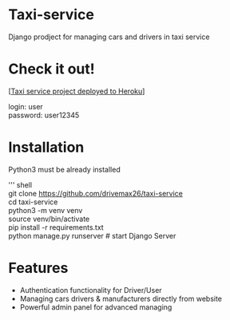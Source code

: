 # Taxi-service

Django prodject for managing cars and drivers in taxi service

# Check it out!

[<a href="https://taxi-service-new.herokuapp.com/">Taxi service project deployed to Heroku</a>]

login: user <br>
password: user12345

# Installation

Python3 must be already installed

''' shell <br>
    git clone https://github.com/drivemax26/taxi-service <br>
    cd taxi-service <br>
    python3 -m venv venv <br>
    source venv/bin/activate <br>
    pip install -r requirements.txt <br>
    python manage.py runserver # start Django Server <br>

# Features

* Authentication functionality for Driver/User
* Managing cars drivers & manufacturers directly from website
* Powerful admin panel for advanced managing



